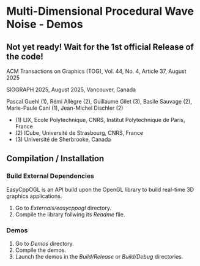 # Multi-Dimensional Procedural Wave Noise - Demos

## Not yet ready! Wait for the 1st official Release of the code!

ACM Transactions on Graphics (TOG), Vol. 44, No. 4, Article 37, August 2025

SIGGRAPH 2025, August 2025, Vancouver, Canada

Pascal Guehl (1), Rémi Allègre (2), Guillaume Gilet (3), Basile Sauvage (2), Marie-Paule Cani (1), Jean-Michel Dischler (2)

- (1) LIX, Ecole Polytechnique, CNRS, Institut Polytechnique de Paris, France
- (2) ICube, Université de Strasbourg, CNRS, France
- (3) Université de Sherbrooke, Canada

## Compilation / Installation

### Build External Dependencies
EasyCppOGL is an API build upon the OpenGL library to build real-time 3D graphics applications.
1) Go to *Externals/easycppogl* directory.
2) Compile the library follwing its *Readme* file.

### Demos
1) Go to *Demos* directory.
2) Compile the demos.
3) Launch the demos in the *Build/Release* or *Build/Debug* directories.
